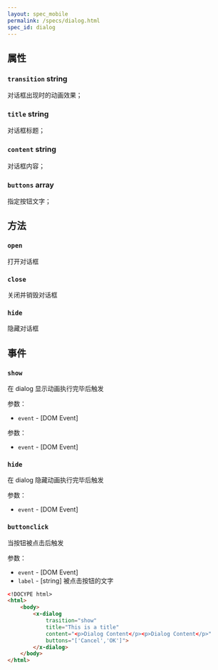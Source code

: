 ```yaml
---
layout: spec_mobile
permalink: /specs/dialog.html
spec_id: dialog
---
```


## 属性

### `transition` **string**

对话框出现时的动画效果；

### `title` **string**

对话框标题；

### `content` **string**

对话框内容；

### `buttons` **array**

指定按钮文字；

## 方法

### `open`

打开对话框

### `close`

关闭并销毁对话框

### `hide`

隐藏对话框

## 事件

### `show`

在 dialog 显示动画执行完毕后触发

参数：

 * `event` - [DOM Event]

参数：

 * `event` - [DOM Event]

### `hide`

在 dialog 隐藏动画执行完毕后触发

参数：

 * `event` - [DOM Event]

### `buttonclick`

当按钮被点击后触发

参数：

 * `event` - [DOM Event]
 * `label` - [string] 被点击按钮的文字

```html
<!DOCYPE html>
<html>
    <body>
        <x-dialog 
            trasition="show"
            title="This is a title"
            content="<p>Dialog Content</p><p>Dialog Content</p>"
            buttons="['Cancel','OK']">
        </x-dialog>
    </body>
</html>
```
